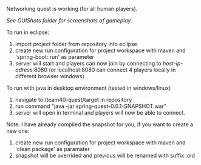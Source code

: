 Networking quest is working (for all human players).

*See GUIShots folder for screenshots of gameplay.*

To run in eclipse:

1. import project folder from repository into eclipse
2. create new run configuration for project workspace with maven and 'spring-boot: run' as parameter
3. server will start and players can now join by connecting to *host-ip-adress*:8080
(or localhost:8080 can connect 4 players locally in different browser windows)

To run with java in desktop environment (tested in windows/linux)

1. navigate to /team40-quest/target in repository
2. run command "java -jar spring-quest-0.0.1-SNAPSHOT.war"
3. server will open in terminal and players will now be able to connect.

Note: I have already compiled the snapshot for you, if you want to create a new one:
1. create new run configuration for project workspace with maven and 'clean package' as paramater
2. snapshot will be overrided and previous will be renamed with suffix .old
